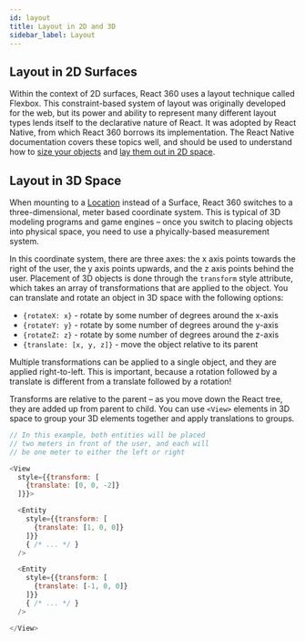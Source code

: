 ```yaml
---
id: layout
title: Layout in 2D and 3D
sidebar_label: Layout
---
```


## Layout in 2D Surfaces

Within the context of 2D surfaces, React 360 uses a layout technique called Flexbox. This constraint-based system of layout was originally developed for the web, but its power and ability to represent many different layout types lends itself to the declarative nature of React. It was adopted by React Native, from which React 360 borrows its implementation. The React Native documentation covers these topics well, and should be used to understand how to [size your objects](http://facebook.github.io/react-native/docs/height-and-width.html) and [lay them out in 2D space](http://facebook.github.io/react-native/docs/flexbox.html).

## Layout in 3D Space

When mounting to a [Location](/react-360/docs/objects.html#locations) instead of a Surface, React 360 switches to a three-dimensional, meter based coordinate system. This is typical of 3D modeling programs and game engines – once you switch to placing objects into physical space, you need to use a phyically-based measurement system.

In this coordinate system, there are three axes: the x axis points towards the right of the user, the y axis points upwards, and the z axis points behind the user. Placement of 3D objects is done through the `transform` style attribute, which takes an array of transformations that are applied to the object. You can translate and rotate an object in 3D space with the following options:

 - `{rotateX: x}` - rotate by some number of degrees around the x-axis
 - `{rotateY: y}` - rotate by some number of degrees around the y-axis
 - `{rotateZ: z}` - rotate by some number of degrees around the z-axis
 - `{translate: [x, y, z]}` - move the object relative to its parent

Multiple transformations can be applied to a single object, and they are applied right-to-left. This is important, because a rotation followed by a translate is different from a translate followed by a rotation!

Transforms are relative to the parent – as you move down the React tree, they are added up from parent to child. You can use `<View>` elements in 3D space to group your 3D elements together and apply translations to groups.

```js
// In this example, both entities will be placed
// two meters in front of the user, and each will
// be one meter to either the left or right

<View
  style={{transform: [
    {translate: [0, 0, -2]}
  ]}}>

  <Entity
    style={{transform: [
      {translate: [1, 0, 0]}
    ]}}
    { /* ... */ }
  />

  <Entity
    style={{transform: [
      {translate: [-1, 0, 0]}
    ]}}
    { /* ... */ }
  />

</View>
```